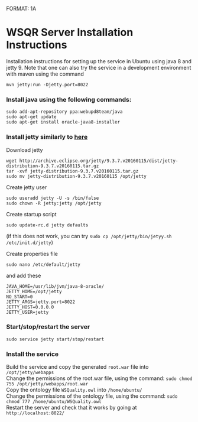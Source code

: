 FORMAT: 1A

# WSQR Server Installation Instructions
Installation instructions for setting up the service in Ubuntu using java 8 and jetty 9.
Note that one can also try the service in a development environment with maven using the command
```
mvn jetty:run -Djetty.port=8022
```

### Install java using the following commands:
```
sudo add-apt-repository ppa:webupd8team/java
sudo apt-get update
sudo apt-get install oracle-java8-installer
```

### Install jetty similarly to [here](http://www.ubuntugeek.com/install-jetty-9-java-servlet-engine-and-webserver-on-ubuntu-14-10-server.html)
Download jetty
```
wget http://archive.eclipse.org/jetty/9.3.7.v20160115/dist/jetty-distribution-9.3.7.v20160115.tar.gz
tar -xvf jetty-distribution-9.3.7.v20160115.tar.gz 
sudo mv jetty-distribution-9.3.7.v20160115 /opt/jetty
```

Create jetty user
```
sudo useradd jetty -U -s /bin/false
sudo chown -R jetty:jetty /opt/jetty
```

Create startup script
```
sudo update-rc.d jetty defaults
```
(if this does not work, you can try `sudo cp /opt/jetty/bin/jetyy.sh /etc/init.d/jetty`)  
  
Create properties file
```
sudo nano /etc/default/jetty
```
and add these
```
JAVA_HOME=/usr/lib/jvm/java-8-oracle/
JETTY_HOME=/opt/jetty
NO_START=0
JETTY_ARGS=jetty.port=8022
JETTY_HOST=0.0.0.0
JETTY_USER=jetty
```

### Start/stop/restart the server
```
sudo service jetty start/stop/restart
```

### Install the service
Build the service and copy the generated `root.war` file into `/opt/jetty/webapps`  
Change the permissions of the root.war file, using the command: `sudo chmod 755 /opt/jetty/webapps/root.war`  
Copy the ontology file `WSQuality.owl` into `/home/ubuntu/`  
Change the permissions of the ontology file, using the command: `sudo chmod 777 /home/ubuntu/WSQuality.owl`  
Restart the server and check that it works by going at `http://localhost:8022/`

